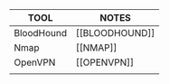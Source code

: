 | TOOL       | NOTES          |
| ---------- | -------------- |
| BloodHound | [[BLOODHOUND]] |
| Nmap       | [[NMAP]]       |
| OpenVPN    | [[OPENVPN]]    |
|            |                |
